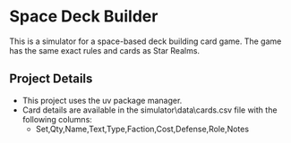 # Space Deck Builder

This is a simulator for a space-based deck building card game. The game has the same exact rules and cards as Star Realms.

## Project Details

- This project uses the uv package manager.
- Card details are available in the simulator\data\cards.csv file with the following columns:
  - Set,Qty,Name,Text,Type,Faction,Cost,Defense,Role,Notes
